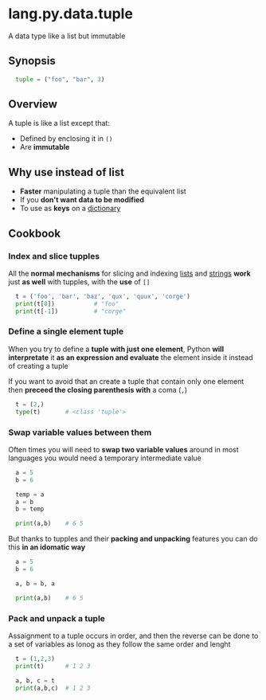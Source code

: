 # lang.py.data.tuple

A data type like a list but immutable

## Synopsis

```py
  tuple = ("foo", "bar", 3)
```

## Overview

A tuple is like a list except that:

- Defined by enclosing it in `()`
- Are **immutable**

## Why use instead of list

- **Faster** manipulating a tuple than the equivalent list
- If you **don't want data to be modified**
- To use as **keys** on a [dictionary](./0loj.md)

## Cookbook

### Index and slice tupples

All the **normal mechanisms** for slicing and indexing [lists](./7cxo.md) and
[strings](./s479.md) **work** just **as well** with tupples, with the **use**
of `[]`

```py
  t = ('foo', 'bar', 'baz', 'qux', 'quux', 'corge')
  print(t[0])           # "foo"
  print(t[-1])          # "corge"
```

### Define a single element tuple

When you try to define a **tuple with just one element**, Python **will interpretate**
it **as an expression and evaluate** the element inside it instead of creating a
tuple

If you want to avoid that an create a tuple that contain only one element then
**preceed the closing parenthesis with** a coma (`,`)

```py
  t = (2,)
  type(t)       # <class 'tuple'>
```

### Swap variable values between them

Often times you will need to **swap two variable values** around in most languages
you would need a temporary intermediate value

```py
  a = 5
  b = 6

  temp = a
  a = b
  b = temp

  print(a,b)    # 6 5
```

But thanks to tupples and their **packing and unpacking** features you can do
this **in an idomatic way**

```py
  a = 5
  b = 6

  a, b = b, a

  print(a,b)    # 6 5
```

### Pack and unpack a tuple

Assaignment to a tuple occurs in order, and then the reverse can be done to a
set of variables as lonog as they follow the same order and lenght

```py
  t = (1,2,3)
  print(t)      # 1 2 3

  a, b, c = t
  print(a,b,c)  # 1 2 3
```
